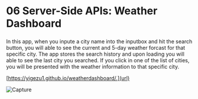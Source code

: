 # 06 Server-Side APIs: Weather Dashboard
###
In this app, when you inpute a city name into the inputbox and hit the search button, you will able to see the current and 5-day weather forcast for that specific city. The app stores the search history and upon loading you will able to see the last city you searched. If you click in one of the list of cities, you will be presented with the weather information to that specific city.

[https://yigezu1.github.io/weatherdashboard/.](url)

![Capture](https://user-images.githubusercontent.com/42190239/93842653-a4807580-fc65-11ea-9fa8-40000022600e.PNG)
